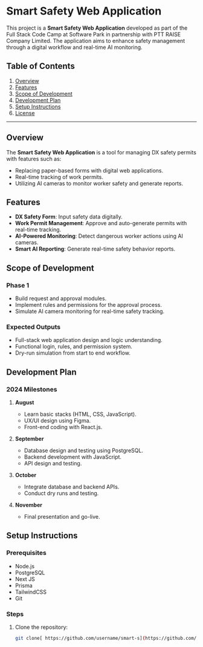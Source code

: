 # Smart Safety Web Application

This project is a **Smart Safety Web Application** developed as part of the Full Stack Code Camp at Software Park in partnership with PTT RAISE Company Limited. The application aims to enhance safety management through a digital workflow and real-time AI monitoring.

## Table of Contents
1. [Overview](#overview)
2. [Features](#features)
3. [Scope of Development](#scope-of-development)
4. [Development Plan](#development-plan)
5. [Setup Instructions](#setup-instructions)
6. [License](#license)

---

## Overview

The **Smart Safety Web Application** is a tool for managing DX safety permits with features such as:
- Replacing paper-based forms with digital web applications.
- Real-time tracking of work permits.
- Utilizing AI cameras to monitor worker safety and generate reports.

## Features

- **DX Safety Form**: Input safety data digitally.
- **Work Permit Management**: Approve and auto-generate permits with real-time tracking.
- **AI-Powered Monitoring**: Detect dangerous worker actions using AI cameras.
- **Smart AI Reporting**: Generate real-time safety behavior reports.

## Scope of Development

### Phase 1
- Build request and approval modules.
- Implement rules and permissions for the approval process.
- Simulate AI camera monitoring for real-time safety tracking.

### Expected Outputs
- Full-stack web application design and logic understanding.
- Functional login, rules, and permission system.
- Dry-run simulation from start to end workflow.

## Development Plan

### 2024 Milestones
1. **August**
   - Learn basic stacks (HTML, CSS, JavaScript).
   - UX/UI design using Figma.
   - Front-end coding with React.js.

2. **September**
   - Database design and testing using PostgreSQL.
   - Backend development with JavaScript.
   - API design and testing.

3. **October**
   - Integrate database and backend APIs.
   - Conduct dry runs and testing.

4. **November**
   - Final presentation and go-live.

## Setup Instructions

### Prerequisites
- Node.js
- PostgreSQL
- Next JS
- Prisma
- TailwindCSS
- Git

### Steps
1. Clone the repository:
   ```bash
   git clone[ https://github.com/username/smart-s](https://github.com/alongkornpttraise/codecamp2024_demoproject)
